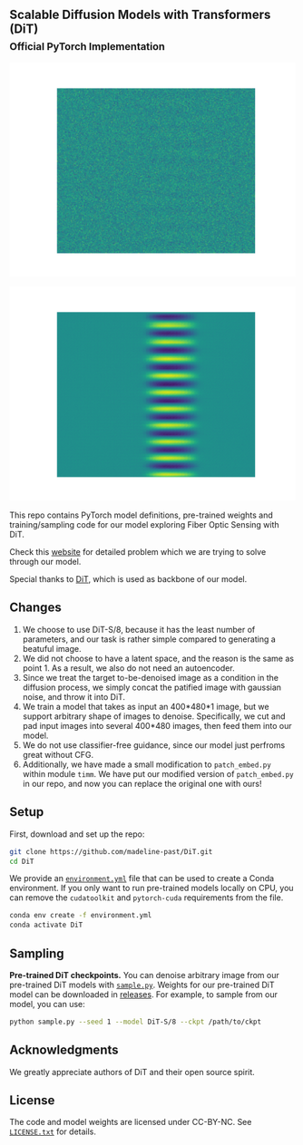 ## Scalable Diffusion Models with Transformers (DiT)<br><sub>Official PyTorch Implementation</sub>

![input](visuals/input.png)

![output](visuals/output.png)

This repo contains PyTorch model definitions, pre-trained weights and training/sampling code for our model exploring Fiber Optic Sensing with DiT.

Check this [website](https://aragonphotonics.com/technology/) for detailed problem which we are trying to solve through our model.

Special thanks to [DiT](https://github.com/facebookresearch/DiT), which is used as backbone of our model.


## Changes

1. We choose to use DiT-S/8, because it has the least number of parameters, and our task is rather simple compared to generating a beatuful image.
2. We did not choose to have a latent space, and the reason is the same as point 1. As a result, we also do not need an autoencoder.
3. Since we treat the target to-be-denoised image as a condition in the diffusion process, we simply concat the patified image with gaussian noise, and throw it into DiT.
4. We train a model that takes as input an 400\*480\*1 image, but we support arbitrary shape of images to denoise. Specifically, we cut and pad input images into several 400\*480 images, then feed them into our model.
5. We do not use classifier-free guidance, since our model just perfroms great without CFG.
6. Additionally, we have made a small modification to `patch_embed.py` within module `timm`. We have put our modified version of `patch_embed.py` in our repo, and now you can replace the original one with ours!


## Setup

First, download and set up the repo:

```bash
git clone https://github.com/madeline-past/DiT.git
cd DiT
```

We provide an [`environment.yml`](environment.yml) file that can be used to create a Conda environment. If you only want 
to run pre-trained models locally on CPU, you can remove the `cudatoolkit` and `pytorch-cuda` requirements from the file.

```bash
conda env create -f environment.yml
conda activate DiT
```


## Sampling 

**Pre-trained DiT checkpoints.** You can denoise arbitrary image from our pre-trained DiT models with [`sample.py`](sample.py). Weights for our pre-trained DiT model can be downloaded in [releases](https://github.com/madeline-past/DiT/releases/tag/v1.0.0). For example, to sample from
our model, you can use:

```bash
python sample.py --seed 1 --model DiT-S/8 --ckpt /path/to/ckpt
```


## Acknowledgments
We greatly appreciate authors of DiT and their open source spirit.

## License
The code and model weights are licensed under CC-BY-NC. See [`LICENSE.txt`](LICENSE.txt) for details.
